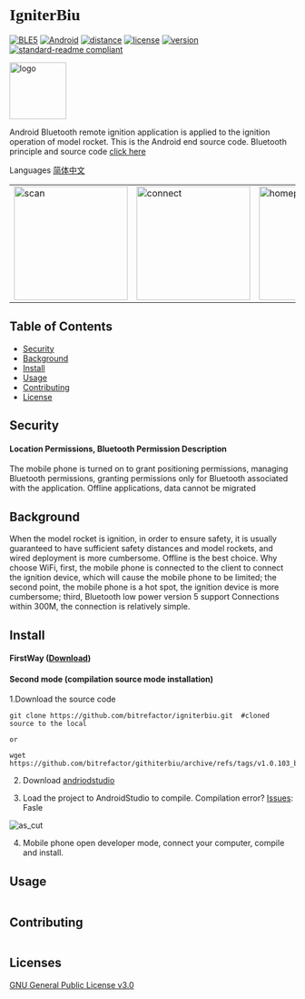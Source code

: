 # <font face="Black Italic">__IgniterBiu__</font>

[![BLE5](https://img.shields.io/badge/Support-BLE5-blue)](BLE5)
[![Android](https://img.shields.io/badge/Android-8.0+-blue)](Android)
[![distance](https://img.shields.io/badge/BLE5_Theory_Distance-300M-BrightGreen?style=flat)](distance)
[![license](https://img.shields.io/badge/License-GLPv3-orange)](LICENSE)
[![version](https://img.shields.io/badge/Version-1.0.103__beta-color=Green?style=flat)](version)
[![standard-readme
compliant](https://img.shields.io/badge/readme%20style-standard-brightgreen.svg?style=flat-square)](https://github.com/RichardLitt/standard-readme)

<img src="https://github.com/bitrefactor/igniterBiu/blob/master/app/src/main/res/drawable-nodpi/logosoft.png?raw=true" width="100" alt="logo" /> 

Android Bluetooth remote ignition application is applied to the ignition operation of model rocket. This is the Android end source code. Bluetooth principle and source code [click here](https://github.com/bitrefactor/igniterBLE5)

Languages [简体中文](https://github.com/bitrefactor/igniterBiu/blob/master/README.md)

<html>
    <table style="margin-left: auto; margin-right: auto;">
        <tr>
            <td>
                <img src="https://github.com/bitrefactor/igniterBiu/blob/master/.image/scan.jpg?raw=true" width="200"
            alt="scan" />
            </td>
            <td>
                <img src="https://github.com/bitrefactor/igniterBiu/blob/master/.image/connect.jpg?raw=true" width="200"
            alt="connect" />
            </td>
            <td>
                <img src="https://github.com/bitrefactor/igniterBiu/blob/master/.image/home.jpg?raw=true" width="200"
            alt="homepage" />
            </td>
        </tr>
    </table>
</html>

## Table of Contents

- [Security](#security)
- [Background](#background)
- [Install](#install)
- [Usage](#usage)
- [Contributing](#contributing)
- [License](#license)

## Security

#### Location Permissions, Bluetooth Permission Description
The mobile phone is turned on to grant positioning permissions, managing Bluetooth permissions, granting permissions only for Bluetooth associated with the application. Offline applications, data cannot be migrated

## Background

When the model rocket is ignition, in order to ensure safety, it is usually guaranteed to have sufficient safety distances and model rockets, and wired deployment is more cumbersome. Offline is the best choice. Why choose WiFi, first, the mobile phone is connected to the client to connect the ignition device, which will cause the mobile phone to be limited; the second point, the mobile phone is a hot spot, the ignition device is more cumbersome; third, Bluetooth low power version 5 support Connections within 300M, the connection is relatively simple.

## Install

#### FirstWay ([Download](https://github.com/bitrefactor/igniterbiu/release/download/v1.0.103_beta/v1.0.103_beta.apk))

#### Second mode (compilation source mode installation)
1.Download the source code
```
git clone https://github.com/bitrefactor/igniterbiu.git  #cloned source to the local

or

wget https://github.com/bitrefactor/githiterbiu/archive/refs/tags/v1.0.103_beta.zip
```
2. Download [andriodstudio](https://develop/studio)

3. Load the project to AndroidStudio to compile. Compilation error? [Issues](https://github.com/bitrefactor/igniterbiu/issues): Fasle

<img src = "https://github.com/bitrefactor/igniterbiu/blob/master/.image/as_cut.png?raw=true"
             Alt = "as_cut" />

4. Mobile phone open developer mode, connect your computer, compile and install.

## Usage

```
```

## Contributing

```
```

## Licenses

[GNU General Public License v3.0](../LICENSE)